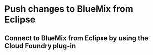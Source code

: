 # Push changes to BlueMix from Eclipse #

## Connect to BlueMix from Eclipse by using the Cloud Foundry plug-in #
